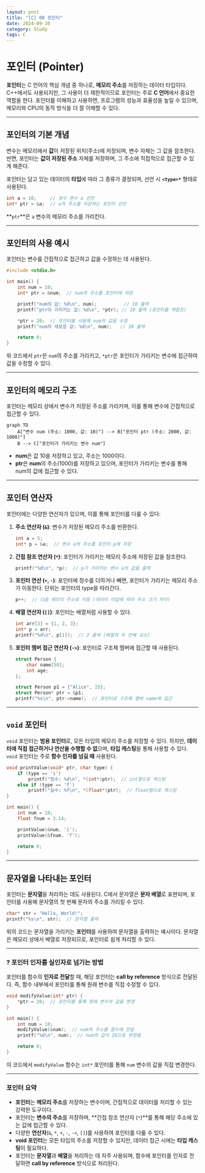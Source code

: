 ```yaml
---
layout: post
title: "[C] 08 포인터"
date: 2024-09-30
category: Study
tags: C
---
```

# 포인터 (Pointer)

**포인터**는 C 언어의 핵심 개념 중 하나로, **메모리 주소**를 저장하는 데이터 타입이다. C++에서도 사용되지만, 그 사용이 더 제한적이므로 포인터는 주로 **C 언어**에서 중요한 역할을 한다. 포인터를 이해하고 사용하면, 프로그램의 성능과 효율성을 높일 수 있으며, 메모리와 CPU의 동작 방식을 더 잘 이해할 수 있다.

---

## 포인터의 기본 개념

변수는 메모리에서 **값**이 저장된 위치(주소)에 저장되며, 변수 자체는 그 값을 참조한다. 반면, 포인터는 **값이 저장된 주소** 자체를 저장하며, 그 주소에 직접적으로 접근할 수 있게 해준다.

포인터는 담고 있는 데이터의 **타입**에 따라 그 종류가 결정되며, 선언 시 **`<type>*`** 형태로 사용된다.

```c
int a = 10;     // 정수 변수 a 선언
int* ptr = &a;  // a의 주소를 저장하는 포인터 선언
```

**`ptr`**은 `a` 변수의 메모리 주소를 가리킨다.

---

## 포인터의 사용 예시

포인터는 변수를 간접적으로 접근하고 값을 수정하는 데 사용된다.

```c
#include <stdio.h>

int main() {
    int num = 10;
    int* ptr = &num;  // num의 주소를 포인터에 저장

    printf("num의 값: %d\n", num);          // 10 출력
    printf("ptr이 가리키는 값: %d\n", *ptr); // 10 출력 (포인터를 역참조)

    *ptr = 20;  // 포인터를 사용해 num의 값을 수정
    printf("num의 새로운 값: %d\n", num);   // 20 출력

    return 0;
}
```

위 코드에서 `ptr`은 `num`의 주소를 가리키고, `*ptr`은 포인터가 가리키는 변수에 접근하여 값을 수정할 수 있다.

---

## 포인터의 메모리 구조

포인터는 메모리 상에서 변수가 저장된 주소를 가리키며, 이를 통해 변수에 간접적으로 접근할 수 있다.

```mermaid
graph TD
    A["변수 num (주소: 1000, 값: 10)"] --> B["포인터 ptr (주소: 2000, 값: 1000)"]
    B --> C["포인터가 가리키는 변수 num"]
```

- **num**은 값 10을 저장하고 있고, 주소는 1000이다.
- **ptr**은 **num**의 주소(1000)를 저장하고 있으며, 포인터가 가리키는 변수를 통해 num의 값에 접근할 수 있다.

---

## 포인터 연산자

포인터에는 다양한 연산자가 있으며, 이를 통해 포인터를 다룰 수 있다:

1. **주소 연산자 (`&`)**: 변수가 저장된 메모리 주소를 반환한다.

   ```c
   int a = 5;
   int* p = &a;  // 변수 a의 주소를 포인터 p에 저장
   ```

2. **간접 참조 연산자 (`*`)**: 포인터가 가리키는 메모리 주소에 저장된 값을 참조한다.

   ```c
   printf("%d\n", *p);  // p가 가리키는 변수 a의 값을 출력
   ```

3. **포인터 연산 (`+`, `-`)**: 포인터에 정수를 더하거나 빼면, 포인터가 가리키는 메모리 주소가 이동한다. 단위는 포인터의 type을 따라간다.

   ```c
   p++;  // 다음 메모리 주소로 이동 (데이터 타입에 따라 주소 크기 차이)
   ```

4. **배열 연산자 (`[]`)**: 포인터는 배열처럼 사용할 수 있다.

   ```c
   int arr[3] = {1, 2, 3};
   int* p = arr;
   printf("%d\n", p[1]);  // 2 출력 (배열의 두 번째 요소)
   ```

5. **포인터 멤버 접근 연산자 (`->`)**: 포인터로 구조체 멤버에 접근할 때 사용된다.

   ```c
   struct Person {
       char name[50];
       int age;
   };

   struct Person p1 = {"Alice", 25};
   struct Person* ptr = &p1;
   printf("%s\n", ptr->name);  // 포인터로 구조체 멤버 name에 접근
   ```

---

## `void` 포인터

`void` 포인터는 **범용 포인터**로, 모든 타입의 메모리 주소를 저장할 수 있다. 하지만, **데이터에 직접 접근하거나 연산을 수행할 수 없**으며, **타입 캐스팅**을 통해 사용할 수 있다. `void` 포인터는 주로 **함수 인자를 넘길 때** 사용된다.

```c
void printValue(void* ptr, char type) {
    if (type == 'i')
        printf("정수: %d\n", *(int*)ptr);  // int형으로 캐스팅
    else if (type == 'f')
        printf("실수: %f\n", *(float*)ptr);  // float형으로 캐스팅
}

int main() {
    int num = 10;
    float fnum = 3.14;

    printValue(&num, 'i');
    printValue(&fnum, 'f');

    return 0;
}
```

---

## 문자열을 나타내는 포인터

포인터는 **문자열**을 처리하는 데도 사용된다. C에서 문자열은 **문자 배열**로 표현되며, 포인터를 사용해 문자열의 첫 번째 문자의 주소를 가리킬 수 있다.

```c
char* str = "Hello, World!";
printf("%s\n", str);  // 문자열 출력
```

위의 코드는 문자열을 가리키는 **포인터**를 사용하여 문자열을 출력하는 예시이다. 문자열은 메모리 상에서 배열로 저장되므로, 포인터로 쉽게 처리할 수 있다.

---

### ? 포인터 인자를 실인자로 넘기는 방법

포인터를 함수의 **인자로 전달**할 때, 해당 포인터는 **call by reference** 방식으로 전달된다. 즉, 함수 내부에서 포인터를 통해 원래 변수를 직접 수정할 수 있다.

```c
void modifyValue(int* ptr) {
    *ptr = 20;  // 포인터를 통해 원래 변수의 값을 변경
}

int main() {
    int num = 10;
    modifyValue(&num);  // num의 주소를 함수에 전달
    printf("%d\n", num);  // num의 값이 20으로 변경됨

    return 0;
}
```

이 코드에서 `modifyValue` 함수는 `int*` 포인터를 통해 `num` 변수의 값을 직접 변경한다.

---

### 포인터 요약

- **포인터**는 **메모리 주소**를 저장하는 변수이며, 간접적으로 데이터를 처리할 수 있는 강력한 도구이다.
- 포인터는 **변수의 주소**를 저장하며, **간접 참조 연산자 (`*`)**를 통해 해당 주소에 있는 값에 접근할 수 있다.
- 다양한 **연산자**(`&`, `*`, `+`, `-`, `->`, `[]`)를 사용하여 포인터를 다룰 수 있다.
- **void 포인터**는 모든 타입의 주소를 저장할 수 있지만, 데이터 접근 시에는 **타입 캐스팅**이 필요하다.
- 포인터는 **문자열**과 **배열**을 처리하는 데 자주 사용되며, 함수에 포인터를 인자로 전달하면 **call by reference** 방식으로 처리된다.
